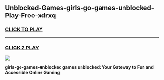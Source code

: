
## Unblocked-Games-girls-go-games-unblocked-Play-Free-xdrxq
<h3>
<a href="https://premium76.site?title=girls-go-games-unblocked&ref=22A">CLICK TO PLAY</a></h3>
<hr>

<h3>
<a href="https://premium76.site?title=girls-go-games-unblocked&ref=22A">CLICK 2 PLAY</a>
  
</h3>

<a href="https://premium76.site?title=girls-go-games-unblocked&ref=22A"><img src="https://clearcache.store/games.png"></a>


**girls-go-games-unblocked games unblocked: Your Gateway to Fun and Accessible Online Gaming**
